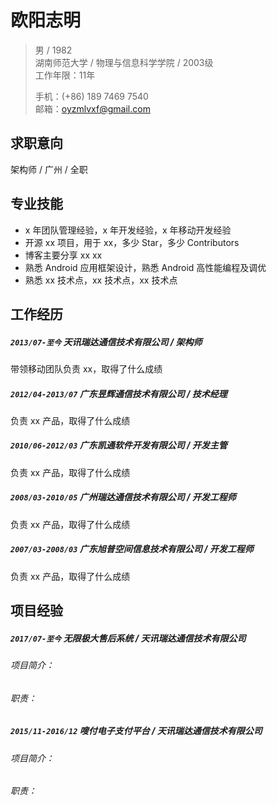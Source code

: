 # 欧阳志明

> 男 / 1982     
> 湖南师范大学 / 物理与信息科学学院 / 2003级     
> 工作年限：11年       
> 
> 手机：(+86) 189 7469 7540   
> 邮箱：oyzmlvxf@gmail.com  

## 求职意向
架构师 / 广州 / 全职   

## 专业技能

* x 年团队管理经验，x 年开发经验，x 年移动开发经验
* 开源 xx 项目，用于 xx，多少 Star，多少 Contributors
* 博客主要分享 xx xx
* 熟悉 Android 应用框架设计，熟悉 Android 高性能编程及调优
* 熟悉 xx 技术点，xx 技术点，xx 技术点

## 工作经历

##### `2013/07-至今`  天讯瑞达通信技术有限公司 / 架构师

带领移动团队负责 xx，取得了什么成绩

##### `2012/04-2013/07`  广东昱辉通信技术有限公司 / 技术经理

负责 xx 产品，取得了什么成绩

##### `2010/06-2012/03`  广东凯通软件开发有限公司 / 开发主管

负责 xx 产品，取得了什么成绩

##### `2008/03-2010/05`  广州瑞达通信技术有限公司 / 开发工程师

负责 xx 产品，取得了什么成绩

##### `2007/03-2008/03`  广东旭普空间信息技术有限公司 / 开发工程师

负责 xx 产品，取得了什么成绩


## 项目经验

##### `2017/07-至今`  无限极大售后系统 /  天讯瑞达通信技术有限公司

###### 项目简介：

###### 职责：


##### `2015/11-2016/12`  嗖付电子支付平台 / 天讯瑞达通信技术有限公司

###### 项目简介：

###### 职责：

 

